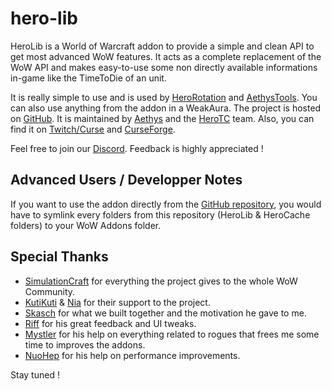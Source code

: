 # hero-lib

HeroLib is a World of Warcraft addon to provide a simple and clean API to get most advanced WoW features.
It acts as a complete replacement of the WoW API and makes easy-to-use some non directly available informations in-game like the TimeToDie of an unit.

It is really simple to use and is used by [HeroRotation](https://github.com/herotc/hero-rotation) and [AethysTools](https://github.com/aethys256/AethysTools).
You can also use anything from the addon in a WeakAura.
The project is hosted on [GitHub](https://github.com/herotc/hero-lib).
It is maintained by [Aethys](https://github.com/aethys256/) and the [HeroTC](https://github.com/herotc) team.
Also, you can find it on [Twitch/Curse](https://www.curseforge.com/wow/addons/herolib) and [CurseForge](https://wow.curseforge.com/projects/herolib).

Feel free to join our [Discord](https://discord.gg/tFR2uvK). Feedback is highly appreciated !

## Advanced Users / Developper Notes
If you want to use the addon directly from the [GitHub repository](https://github.com/herotc/hero-lib), you would have to symlink every folders from this repository (HeroLib & HeroCache folders) to your WoW Addons folder.

## Special Thanks
- [SimulationCraft](http://simulationcraft.org/) for everything the project gives to the whole WoW Community.
- [KutiKuti](https://github.com/Kutikuti) & [Nia](https://github.com/Nianel) for their support to the project.
- [Skasch](https://github.com/skasch) for what we built together and the motivation he gave to me.
- [Riff](https://github.com/tombell) for his great feedback and UI tweaks.
- [Mystler](https://github.com/Mystler) for his help on everything related to rogues that frees me some time to improves the addons.
- [NuoHep](https://github.com/nuoHep) for his help on performance improvements.

Stay tuned !
